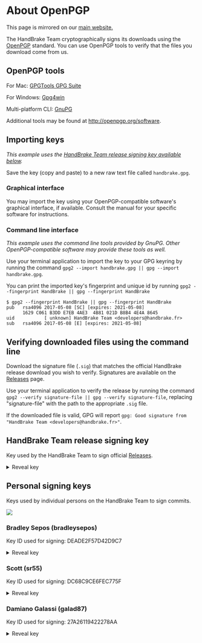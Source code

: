 # About OpenPGP

This page is mirrored on our [main website.](https://handbrake.fr/openpgp.php)

The HandBrake Team cryptographically signs its downloads using the [OpenPGP](http://openpgp.org) standard. You can use OpenPGP tools to verify that the files you download come from us.

## OpenPGP tools

For Mac: [GPGTools GPG Suite](https://gpgtools.org/)

For Windows: [Gpg4win](https://www.gpg4win.org/)

Multi-platform CLI: [GnuPG](https://www.gnupg.org/download/#binary)

Additional tools may be found at http://openpgp.org/software.

## Importing keys

*This example uses the [HandBrake Team release signing key available below](https://github.com/HandBrake/HandBrake/wiki/OpenPGP#handbrake-team-release-signing-key).*

Save the key (copy and paste) to a new raw text file called `handbrake.gpg`.

### Graphical interface

You may import the key using your OpenPGP-compatible software's graphical interface, if available. Consult the manual for your specific software for instructions.

### Command line interface

*This example uses the command line tools provided by GnuPG. Other OpenPGP-compatible software may provide these tools as well.*

Use your terminal application to import the key to your GPG keyring by running the command `gpg2 --import handbrake.gpg || gpg --import handbrake.gpg`.

You can print the imported key's fingerprint and unique id by running `gpg2 --fingerprint HandBrake || gpg --fingerprint HandBrake`

```
$ gpg2 --fingerprint HandBrake || gpg --fingerprint HandBrake
pub   rsa4096 2017-05-08 [SC] [expires: 2021-05-08]
      1629 C061 B3DD E7EB 4AE3  4B81 021D B8B4 4E4A 8645
uid           [ unknown] HandBrake Team <developers@handbrake.fr>
sub   rsa4096 2017-05-08 [E] [expires: 2021-05-08]
```

## Verifying downloaded files using the command line

Download the signature file (`.sig`) that matches the official HandBrake release download you wish to verify. Signatures are available on the [Releases](https://github.com/HandBrake/HandBrake/releases) page.

Use your terminal application to verify the release by running the command `gpg2 --verify signature-file || gpg --verify signature-file`, replacing "signature-file" with the path to the appropriate `.sig` file.

If the downloaded file is valid, GPG will report `gpg: Good signature from "HandBrake Team <developers@handbrake.fr>"`.

## HandBrake Team release signing key

Key used by the HandBrake Team to sign official [Releases](https://github.com/HandBrake/HandBrake/releases).

<details>
<summary>Reveal key</summary>
<pre><code>-----BEGIN PGP PUBLIC KEY BLOCK-----

mQINBFkQpw8BEADpPeQ2xW4rVObYATTXCWGA4nHmaHkDzWMqrHRXspx80KL2Lv/8
dJgbtYVzldIExKJnxOkielDRH+pLx+B9wHXcaX/ZA++vhz74tcwk9iXiGgKE1bZa
6fu2sAOBED4OHPik9MHGyHuC/zJUaM6LtEg6GrRio/iR//WFjPo8DFf7mN/1NcrG
AWT+4egcFxiJ2x+jOQ6s9p1kSzNJN/Xw/0goMnF1rQHUqklIKX5duA8mQ6HqL1pY
RGnSobZmasmSPG+CCFhXZg1LFzutDrxYuz3AIAFUgMJxCwfstu9Blf95lPSzqdPc
fTG2lyX2O+zSfR4M/Woc1Ki5VT081h+w03Z6CGSO33w/Ua9C7DF8RMZJPWlBwQdf
qNvz0fFEvMYDAJqqIwxyJMdrLq1zX25oBFZZwhugmlxp11/uBWegprGGtf/6U8lJ
v6Zyq4ffB6SaVWYAEGh9J3zDoyuHVuzDLBPAEh2mXJ4a5JysWPVblzYzjjSiT4MI
fQuiYbnwK8CSPXP5NmixMyk4wjQmVvptCsjlLguQCFPRYYpqvDlRiRTR8l815LqH
eIwUIgjU8SlujQq7ui4gCdi+9/yWLbNQk/+NB4bjVMn15a0PWeoxW+Jw0YXbXNpZ
ZM4McgAvbMvRbj0a8s9wpfGpbOG6cGv+yMU7kiPTPoi2MqJSpSSw3Dm9UQARAQAB
tChIYW5kQnJha2UgVGVhbSA8ZGV2ZWxvcGVyc0BoYW5kYnJha2UuZnI+iQI9BBMB
CgAnBQJZEKcPAhsDBQkHhh+ABQsJCAcDBRUKCQgLBRYCAwEAAh4BAheAAAoJEAId
uLROSoZFIDMP/RNEtwdRGCXqCx8ocTnr3JV4aPeYJJ6ul1/Q+zohRrSMu2E60eAc
ys+3QxJKtUceFy9Bhf/WpFQDwo8PaWeHaOYY2quSxX+rDyhP79iNS3oM2DEcQl8H
0DEdw/eksnE19enbjl5piDRVbxLdof4PTSn3d6nlAU+eYlXMOT1Mfa7iO5vAFSyB
uPsjUIudCHrVWAgkzjVYC4GKGWZXteNX4DfJDKlpvwn67X5pWIGJ42ugWL+3mTjL
8axvhhO96F1kbaFhVqzmTccFWPfV8JE/AE7zIiuk1kxfiBqLUEyQ7Zpo/vvLZlB1
3labNtmz8xG0tADR+9jN9RCWmZQ4ma3L0TnS0EoplgfELHY4E98UpdsVzmZOddX/
QX1CfkkaxxLcpAViALgUfd/LEdEoMF8W3am0oYL8slJfNiyDS8VyWuAXevd+BZ4m
sdMUKi41UuyEheXMb7s6DeakAKXUwfIMAnNQQ7t0S6t33LLbUGpGB+nIqP7M/vHg
1trC7xtN8eKvopqgcKXdUJPjo0z3V3VjoX7ApBe5hxyLogv+qWHs0IYwTPljNNsX
U634SGO+hVTTLMzdU2EIJAARgcmQA6tJ1rEcO0gm7yvV6PgCluvwAb+dx9fXhmbZ
yrGnptuWdwvAwvtyEPqGlzBroacObS3hp77spSlit/Dh5MU3t9dOUkjduQINBFkQ
pw8BEADYbTDxSnniwZNs+/zHhN1RyiqVO/odlu3jF/ld7/u+EMy09X1joCNrFA2i
GfPkc3ofmg8XhGCbisCZmpPGz7fXNzrdxapLOsNci8nYWrlzwrVrtHfHIKuf/711
lsbYnxmNJBMZbE+6tXVYZzEIvA7MIwB15FTfK/1Ehmneql5RRKk274Wbc3cR4VvX
uoat43zbFt3dQEi/lq3U39fjpsDPha47JVSfIJlmAHbSHFlYKv1BeeZdq6eRlrwj
n51ZWEzV4rcN136EoRrQNRyoFopoDh5TAvAXAZADNpYSfY8Kc+/HnqiMj0O1qwTH
ALjWPVbr+eGJ5yPjK2dmooYZ4XbXKuaIc1FgNF4G8ZzIYjcxzmjt03GqRI2mtRo7
8SF2YryUnhbZLRNuui31AQaPG/cl2ZJGPiS+j7HPHNW1PzgCq/vz/YU1m8NmrSpd
Kh53RI42bsd7q3HScT5TfoVzqB69bROqLoUKKKN3o9tazflymRjZ3jE6GY62Yx41
WWRsRlP+eYbs8c7MJiM+/o7ElFWkx3Z4mrKzsdKp+Z0yPvEU1CdHStogPkJbKJfa
xrI40VAY1/2PRNV2LNUpCAjrD5h/PYpl3XkYBt3r4+0uNGlZrVU3dDPpmopMWkev
hPLkveQufyuPPdRLpooMfcLXT7C/viTa6cOa4GshR7zaZWIXTwARAQABiQIlBBgB
CgAPBQJZEKcPAhsMBQkHhh+AAAoJEAIduLROSoZF9AwQAOj0GDn9NWCLeL0IYXIG
+ypTV1YgnFv9gADGN1cjr7iQqAHvwUFHoRwqD2pqUycj2dbiY1roAr8L6fBhvmfq
Bj2AArjZ5SiIvKgVmXLWymPLpgICzRYYkjcXEqx4U6IWwZQD33HxY+wSfdL0Kiv5
hsMeb1nfk9MZvFhn7LFflZclztYpipKV/imBCcG0RB5cFmLrYRzgwyIL6FU52uCK
V/JZuePc+nZF4nQ3/LziRpb1SkP2emw1U7ClmxB+gvL8B4cgpsi2VduMAWPzc0Ci
lZPPc+bLeMPC1WFZSKrdz41IQcngj14Rn7Y16m9apFIbH3aSaf96pKvEpWGd7DlW
4W7J9R9l6Cmvcx8S6ZIIHbllcC8H9wF7Op8AKiGkRlWM1Q/IgU81kXpaO999wNuS
ZauiwbjcuvoOZdLU23AYmQWvDWbzay9HerDLoQld9FH4ZaDn4aq28Tgn0NlPk5NV
FWKfSAVvLQL1nc2n57l9NTRiWyzFVN9vD0qsYPcVShjtXjw8zMLH4lX48gfTlupa
NaghFGS8apfNJB1nMFHhkweu8sZ/fGmF7tUpHgz8xaAYmRfF5bIZO3jt+EpmcTKp
N9R0KA2Tau8RgIr14e9ws1i/NylW7z/CXMtxGiWwegWJxl5ZcVKm/3e/Nh4Am0PJ 
TalAuh1G9VxHGQR88NntjQOK
=2vLY
-----END PGP PUBLIC KEY BLOCK-----</code></pre>
</details>

## Personal signing keys

Keys used by individual persons on the HandBrake Team to sign commits.

![](https://user-images.githubusercontent.com/70239/27506980-7cd97d52-5893-11e7-8e04-495b1cc0805f.png)

### Bradley Sepos (bradleysepos)

Key ID used for signing: DEADE2F57D42D9C7

<details>
<summary>Reveal key</summary>
<pre><code>-----BEGIN PGP PUBLIC KEY BLOCK-----

mQINBFlN9oYBEAC2WrDb+u86bQAWfpyidcq9TUJr5dwDLFTjcjPRS9uAqNuDEZzW
kHnKjdSgpPd/VEzmQ4PjItTF3JEsu4jJMhSJRXSOOxsRk5LCSecJ/HDluSospPJX
VHxBnnNQFNpwkCkeXE26d1gyyMPSx3cA+cHzqDOQ+ucOpHWxdh48gKc4qrth6TSh
QP3abKsCj4GVgTHbXQEUu+If+w/EYWdaaVvtVFmw4Vi+CrrQNW7ma6bZ0UDXlJ7R
4LwBia8zX6Z7KHNAu9MXe6wxVPF4Zfb9YkFNxCyPPdUP4ftW9FhoS5v04EEs/r8/
q9iRnHj9YXsFSGVQW0iU4WJlvnCFTrZf6cQ76GbO2aBat0nKWdIIuEGkwOJ3sA6o
cVmDRSo65zoSxf+UPzCdOwzkg76iHPwzQxfkkMmhiuq9+rqLKmYsuE/BL4h5imGZ
hrAnjEvsWCcrU82S+lQbgwAjAnJRW91LX5MfqxdjZDiv6bYBBgDPb0U7NGDRf/vN
mFh9GplCup3hCrpOhNi29JzGwfWiXe4uUWkraQQYmcrTDbD17DxRuImjd6CrbFgC
sfPS8a7N+K0H5vvINPHlFYdv7oCQS17X5Gxqi29tvxzZbH/IjSTDDlAdSvXoz7TS
QTQAOzXG/mb3sXxSWWbkjSAoUWp0foJfjHPz78oZ5U/1e+tzBd1w6eUZwQARAQAB
tElCcmFkbGV5IFNlcG9zIChIYW5kQnJha2UgUGVyc29uYWwgU2lnbmluZyBLZXkp
IDxicmFkbGV5QGJyYWRsZXlzZXBvcy5jb20+iQJUBBMBCAA+FiEEjyjCuAe91dd3
wVrE8/+eawV+2K0FAllN9oYCGwMFCQlmAYAFCwkIBwIGFQgJCgsCBBYCAwECHgEC
F4AACgkQ8/+eawV+2K05Rg/+ISxCPe5GcWfO5qHQgG672oMSuGwRiJ/KKXjH7MGD
yN2XBZ3rBWK+y7bF+Sb/Ag/PsCeUAq9x4Z9yNAL4bEdHivQyWIavCatg66Jdy9Kt
fHM5jvZiJ+DxQor4Ngt6dzBrXJRSZJBnk5w1/rEMttwbzXZnK46d/Ycr7x8rbThw
IJB+1UI63stjKmzqiC1FBemu+U4xGi4XRBa7ozRD37pQQi9eCOFv1E8NHbVxMyXv
Ol1fLBYzby82O5fbb4X1sMHz+fkZwNwl0toJwSwKi11Of8jGFFgWXb6nOH6cgfOi
YzADeILnimOVRmh5zoRPCFub+RddIoHMd7XTM7zAIushppvBw/hgAnHAZRCsGJry
svVXaHGCqV+ZShUmBmSckrvsMdvjYjHnFAsZHcxERZTN8T8Tp9BcdyHbH4SX4iKi
NuYW4dFGVCH1FdqSvI9vh15HJHZN9L3ztBD29myG4ayoAarzO4f0kfAXKc3aWxFH
1Wya83ji7agZNsjzZRzDEW2SE1AP5z3CVPt4Op9MHg+5MdeGd6k8P6VJDbBntE83
FwQeEhiwEgApsK0qgdnKYHfk4V0x+/izXxLSpm1lbV7hleYlAMhCjBWsVSIDQ1XM
jaKgYtsMkGhlmWLjtr57dcUniOlcDDNf9X/YBYg+QPnY0Gmz2CPK0nZISIGvDwdH
+xDR/wAAMP7/AAAw+QEQAAEBAAAAAAAAAAAAAAAA/9j/4QAYRXhpZgAASUkqAAgA
AAAAAAAAAAAAAP/sABFEdWNreQABAAQAAABaAAD/7gAOQWRvYmUAZMAAAAAB/9sA
hAABAQEBAQEBAQEBAgEBAQICAgEBAgICAgICAgICAwIDAwMDAgMDBAQEBAQDBQUF
BQUFBwcHBwcICAgICAgICAgIAQEBAQICAgUDAwUHBQQFBwgICAgICAgICAgICAgI
CAgICAgICAgICAgICAgICAgICAgICAgICAgICAgICAgICAj/wAARCACAAIADAREA
AhEBAxEB/8QArgAAAQQDAQEBAQAAAAAAAAAACQYHCAoCBAUDAAsBAQABBAMBAQAA
AAAAAAAAAAAGBAUHCAABAgMJEAABAwMDAgQEBQIEBAYDAAABAgMEEQUGACEHMRJB
IhMIUWEUCXGBMiMVQhaRobEzwdFSYuFygkNTJIM0NREAAQMCAwUFCAEEAQUAAAAA
AQACAxEEITEFQVFxEgZhgZEiE/ChscHRMhQHQuHxUhUIYnKCIyT/2gAMAwEAAhED
EQA/ALqQQQNuh8dEFUILAo2rTanX4azmKxRb5o/h7pfoFluLUh4SUBDn06arT50l
CxU/0k9aUHU6rz+27oS3zYscG/FWO/T9s6GxdKKeZxz7EKX3K2ODJj3O2Y8mS7Fg
ypCEBjuWG1qZKJMiN2p7lOBsdnqq/UApWwqdQtJUOo3FoPd/ZTfb0LeZ2DiPbhwT
Ee3DG8M4dwfl7nOfbmb7cojTES0NzWS+68uIS4uI2HHEBRUtxIKzXYFSia00i1G+
eXBu7vxOCVWts1orjj3ZYoO/L3um9wvue5Q/sjDuHrdYbS/cQ7cIrbVyvVznPuO9
zinn5Dy0p6dqQlIQkbJTQaLLXSLa3b6jnHmp7Zpjju7u5k9JoBaTuRNeI/ti8g5d
BgXnMbScURdAh9eKssyocRtKBVsKQwwKrSFHcqrv130mAkccie0gqQrW2s7ePzlo
4Fv1UxIn2t+LzY4zd9tjEGSwFKXPjW6VMlP9yaBCi+rsQE/9qa68DFdDGpA4Jb+b
Yu8jWg8S0U+ZUK/cR9tLDYcKa9j1rnOmGkOpY/jVuhC2iCklTgAI2ApTbXlb6pdx
uo7FJtR0Szmiq2gPEFV+OfOGrvhz8nH7VhFycW0rvjSW7ZMJqXiVOVCVAqr2gEnY
bDY6PdG1EOILnAd6hfXNIfHUBp8FAjkLDrjHYRb8jsU62zXqqZhvxn4XkP6/V9dv
zA132+ddHOmahFz1a4HgaqOdW0yXko5p8KJEWzkbJcLz2Fm0Ge1IdnIjxsiglxb6
pTkaK1EKVF0k/vNR2ylYNe9IIoRu+sZGYuVpxGXf/c9yHHh4lqcqAHuw94V0v7Cv
uqbui85wfILnLds+ZLs8rFXpTy/RQ8lC460pRUoS/wCYJcACSvtrUkCr70rqZ53R
vONMN2HtggvrLSgx7ZmDA57+zwyVq9DBAIV1rT89HJlQd6ZWfojfb8Rrn1Vv01/P
QT0p+WtGQrPSXeLR3HRI/wBdePqpXVYKbISTWms9RclRMzufdmL3dbzDi1jvIWxG
fUApXaE79iAkVG3isA132GqrdZarJLfySt+04DuVr+jNHZHYRxO+4YnvUIspw6Bf
JLb1ugSlxHn+7IWVukSXWn0Kbc7PpUpUoUBCe0BFOtQVajiW4Z/EGm3+ntTepOht
318xAOzs4+1dyZLnjhqWnju2YpguMw7a9HXIF8yR+v7Ud50Vba9ILLjqz21ACBUV
Uremm507onhxFKVx37h7fNOVvA2eorUHZu9uPdgpL/b79puH8fWdvJF4vEj3rudA
upaDkyUe7zuOOrSPN3JPQUA20YdN2TruX1JMQMkw9Vaiyyh9KPM5osjsZxqOtRX2
JAqqu9B+P/DUlvhIbVRPHOHPokFLnNPx5SEKUVAlC0VBK6bim+2mOS4a5pAKLLe1
c14J/sow8m2Zt+DMDJKVqQrtoCBSniRoR1G3ByUsaFd1A5skGvnTjuDLk3BaYZdf
Pq0YKQG1FXeKg0JCkmhSRpritHnJPt/ZxS4uzohEe4D2mWfNIHrtQfXynudeu9zp
VayoBTTRdT5lhtFSqvVaiOg3ItKfNA/Py7EBaxoEcrcsUMLPvaLd4DbrkmAibZIS
0xpcNxk/UNevUNvlxLZUQhZqCSKeFanR5a6nI3FRNqehtaaFWZvsG+02JY7ZkmX3
RSpRxlVqSzB9VR9Nb/qSgpxJH6ipoEVPw20e9GgSyvk3ABQ91470wyHifkrWiGjT
zbqIqr8dSLzFR3yr++lvSm46a0t0X3pjYkDWLKLt9g2p8d/lrS65StG4LSzBmvuP
IjNRmnXHpTho22hCCtSlk/0gDfSDVL1lvbPkeaBoJqnTRdOkuruOFg5nOcBTfio9
wxaOVOMctzDCYs6WLO84xCyF9QQ1dVxaF0Msg1QhPRNTuP8ADVZII49R0+SeFrqN
ODj/ACpnQbBuVxL7RpdE1eGyvXMa6RoJaM46/bzHaTt3KOHHltmSWYF7agOfxd+9
RRc7AQlbTpbU2spU5QpKVDzEUO+gawjLwHNxa75b+CJtetX2czoZSOdm478QRlUH
BL/KLDAnNwkzZ8cWu296WmQ2o98g1SlXkClLUigIUrb4ay7t21HM4crfbv4pPYzv
FS1p5nU8PgOCfvh6zNxbcI8Yn6VAT9G4QQpTY6/jX/w0edKW+GGWxBXWV35qnPbx
9vqnvkttKju+oruaSCFrPUrHyGjCZo5TuQDBI4PFM/km9YgsuuvPR4xW3ufVQBSp
V/nocit2uJLRVGEt25rQHHFR85ZW5b4760tdyEBX7JFD8euh7UWHnopE6dmaY6lD
b5KhxLk7KUlrtLlSBTt6nuH6uo1xasDTiiaS8qytcVFufh0d5a+5ioWSATQ9a10R
sY1wTRPfOqlJivCONZLFyGxSLSy8rJYL8dtSkJV2vlB9M0IO4XQ6L9BtojgdoUW9
XOeGVbhREQ+2D7asi9v+A8sScnbcjP5vkrv9uQnO2rdjtaVMw1USBusurO4r066k
vQ7EwlxpQGgHAf3VZ9dvRcSNIxoMeO1FCpQDT+mXkKx+NB08NYt8ix38R+GsW+QL
tFHh1r/gNYu03nKmPXHLcFu2JW+U5bk5a7Gt1zu7ae4xIDzwVKe2+DaCB8yBqN/2
hA6508WzTT1HAOO5uZKmT9G6hFp+tC+kaHCBpc1p/k8fa3xpXsqvC3zrBjWGWnEs
MYVieK4uhLMaHKaUhK20r/ddfUepc3UVeNdABumstWxQAsjZhQjPeTxUm3ltdXup
Pu7w+tcTGpLTWhpgG8MgOxJBGOWjG0MtWRttyzzHHn2H2FpXHdblrMj1EKB7SlRJ
7euw0LvsI7XBn2kk4ZY41TxcapPfO55iRI0AGoxBbhQjOo2rqW3jm3ZFObdMcMxw
g+oz+rvUsCtf8gdetn02y5krSg9vYpvvOp32kedSn3suJRrGww02EpDKAEhKUp8q
TsABT8tSFY6G2AAblG2pa++5cSdq9b5GjNtq9JPq9wIDA6da1/5b63qUDAMMexca
XM8nHDtTWTZKIyZCnwG2260Slak0A+PaR00Hyv5QSRQDtKO7aEvI5cSexRH51cnO
Qw5a5aXmlDZlw96T/wCtPmH510PTvBfUOpxxH1Un6G0CKjmV4YH6IdeR3xpEZyFe
ZJiymjsFjubNT/SsihHhTY67DzG6pBA3jEf0707OtedvlNTuOBTeiYpK0Oqj+vHW
ohL7I9RNKV8wAqn/AE0ubK8eYeYdnzCaJYGgEOPKe35FPnxXEZkXGI9FUFrS6juN
RVB7gemiLS9SFaDNBnUVmRGa5URxIUZLcWMgDto23Sg2HkHw1PrJDQKnZzW0WQTt
trfqFbAJWBaSSdta9QrYYV5ltPSms9QrfplKGW/arR//AEn0qk07m4STvt8dB+qd
Vsi8rTj70eaN0ZJN5nCo9yGD7rvuV8dcDXw4m1apGT3JTjUV+RDcitQbfJfStbTc
yRJdaZY9QIV2FxYrQ0BodQ/qHUl5dTObAwv2Vzx96sT010Hp8Fu2W7mZCM+UkAkb
xWnggA+8P7sHP03jPIsmwiLYvprbKhIiY23f7VcZ0qNMlBoupjWKdIdWhCQSqpTT
r0B0m0bRptQvPQuS5raEkgEAEbKkUUl611Tp/T+kfn6c2F8hc1oD3BziDWrgxpqA
N+CsYcV+5Ph3m3i/iOycH57ZMvmW/G8eVmtvsd0jXR+xTpVuQtcOWhla3GXUqKwQ
7Q7EHfWdRtZA2K2YKANGPuUT9P3El9NPezEOc97id2ONewbkQiwJj4ri8i/ZC6m3
R7bHelXSY4CEsxmWi84tXaDslKSTSvy0f6LAILfmfgaVUY6/dCe55I8RkOKQaPcl
wLNlcdQWuYsdjXLly3N3fjO0SrpGiTL3bHo/1SJMaPLU24pBbqokpFPGmlT9QiNK
OGKb2WUjQatOGabJn3h+2+64vcMnjcv2FiBFmXO3PKnXKJbnm5Npmu26UhTNwcZc
oh5lQCu3tWKKSSkgljn1SIRk4lE1jokr5Q3ADt+uSCf7xPvc8We3ubYbzYcdi8qY
7ebnerY1b7PkuPLmOJtRabExaWHpS2GX1uKDQcSlRCCaUIJQ2fTl3fSczXNY2gOI
NcfhREU/Vthp8RjMb3yBxFQRTDdvB3ppsZ+9D7bub8dxphq+ReOs1yaSthnjK6ym
ZdzDiKFPpvRUhtSXE1pXtpQ18KtmqdJ3scpaG87AK8wBp27Nm1GfTfWulTwB8rvS
lceUNcQCd2W/YlbecvtuXSnLlYLil6NO8y4jn+2a+ACq0/A7U0024LRyjA7jkUY3
DhgT5m7wuZHmR2Xh9Ety1SzTujg1YXUV/Qen5a8eUc1R5Xdn0XEjHFtDRze3PxUs
uDO66XyzwkoStx+RHbcIT19V9KAfyrok0dxklDSa1PzUe9XsENu94woD7gjboASO
0f0eUfgNtWCVRGhfFNB213GsW1gU1/AHWLFgoCoFd9YsQu/fP7oMz9vOF5jl+Pw2
8iyG5SpcVGM0X9T9BbbO5dZTiHGUOrZQG2yFLCFGpFKarNeyTG5DQaGR1DhU8opW
m7tP0VyrW2tmaaZOXCGPmBJo0vJIFR/LGlB3bVSv4k4799X3EOF+eOQcLyvBcS4i
vfIsx7I4eTXS5m+ycltltTcI4bfZhvvFLMN9LKTVANVJIoTqQbzXdK0Z0cRaQSMK
E7cMfNioQkGq60XzPc15Api1opTHDDD6YZKJ/FHtQ993PXHVovPGXF1hc4tz/tdh
XaC5ittjSC3Mda/dVEUJCVNymFMKQQFB4+n21VQv8t7Y27zzA8w3lx+JKHJrm6uA
OYgAbg1vwATpwfYx9x7ieFZcXt11RhD+bXWNaLTjtrzoJL89bshaTLct8hTUdlv9
1fqy3UN+YhJKyU68XaxYPdzFgJ38o+fyWmS3TI+QSODdwcae7ihjXzn3nWfyPZMW
yPlvJmYD0+JEyGFJus1TorP+nlIKnXF9hSlKga9Dp99BpbzNAy2AbkndeOGBJ8Sj
0Y57QPbzdm0tS513ySZHQO5pWWzH1hPUVREeAG3gABoZmvZ29g4U+SXVANDnxQye
asD4f4y94OcccZHDusfjWJj+P3K0WyPepSXoy5cJannQuS6S6lTiN0k1AO3TT7pl
1zQh76nEjDApDcseXUYQMK45Jt+d7bwBZOJf704zWxbsvtkqCyxFemvS5bqX5oYd
DzLjrqVkNqUe4AUoCDpQ+X1JORocGnaStxgxN5ncpcNlMEnfbNepEfkO1pmvK7I8
x1nqSex0OMgp8QfNtpS6R5jIGNQm6RobMx2VHDHdjmrGftfvueY9A/tvMLgp+ZAZ
cZjyVKaWHEsSFxKpUxVJKXGVIV/3A6gzV4XNko8cpVwelbmOeKsbudoNO8KdtvzF
lbzKZqwy4GkmQVDZKiSkb/HbTL6hRaYqBEa9oGQY9dc4x2HGntzpbkyN3NtrSvsC
Vd/dsSeqaaKelGuddsrvCiL9l3DfwZOU5NP0Rr09NtT8Tiqnr4j5dNYsWBSd/A/D
WLFgUDcH/X46xYoLcr+wy9c18j5TyDlnNN240jz4s62Y/Cxj6UTEW26tJZmF5+4M
OpbfUGm/SW0KtlNQSTtAdn0zci4kmlcBzGgAxo0nGuWJoO6qtBrPW9pNpkNlAxxD
KF5OFXAYUzwBJOONaZITXMv2ouO/Zp7c+UcN9oXut5Q4uvWRzn767Km3LHr7a38k
diGN9TOblWf1v3UpCHC28k0366U6lDbzzMdK1spZvGXChCaun9Ee6FzYyYuYb8/H
Z4Kg/b2MgMp7Ghyw1it0sbs1idAXcrxCjR5qZCkSGm1NtpSFLcFVEAJJNSdidSU+
yefMG1B4E0USyTRtcWuNC2oPEJwUcNy7PgE/k3LeQ7ZJwhhwRbjKiypEyQ++ElxM
dsrSWytR37Soq3B7aGo3bgB9HAgD3riUgt8hBPwTPxGcyv2eYnx1YLF/YkjPXoSM
c/kgmM48zNcLLD8hx+vpJXuoVBJB2qCCXU3R5SW4AbkgbC3m82J9vBO5d+GOS+Nu
RrVgSriImdw0tuzZcOcYnopkx0zYy2pTJbCXFoVTsWmvcKeI0x3etPia50mLMNnc
cM+3gnR1hCWVbmDjTGnaKZ/Kiarkyx51Ey+W7ylcbtdbue2Mu63JbjlwbLRV2MvK
kF1ae0V7QFFPUpPWj3pU9teRc0JA20GXEJnvGyQ0r5gciV0rJinEF3ejNz73f8ff
eI+qnPvRJEdBO3d/9aN30FOhG48Rrqe2nZXlo73Lltwx1AcClXe7Nj2AW+Bd8ByN
67maD9ZJeVEkpHQJKmwgltSqqolQ6DxNaJYmvdzcwoQF7vc2rSCDiEdH7aF/yPkv
KeXsS5EyKRerzxtMYbguvLLkz+IdirfYSpTpKlnyGhr4/DUS9T6f5GSM2tx4hWQ6
F1R0c08Dsmuq3g5Otm985j5UbukWdg83D8KkKcRCGNyVSr800CUIW82+gB2o3IaI
I8AdAjLtsTqg1PaMFIV26WcFrsGnccUQ/wC0F7cuV+HOdYGd3zMZl54nZakvi53J
LsU0cYKG2y0+hKi4FKIoN0mtdSh0a+S+umvaygbmaYeKrz+0JLbTLQxPlBc8igrj
QYmo2K0Q9y9hsceSauQd6BtBNT+WpkFo9V4f1FaDbVciZzNb22Q/FssyS2o0Qv06
An8zrgMjrQuC839QsDeYMcRwSUlc43NSlNwcYcLpp2IcJBO/wFderGRf5JBJ1PJW
jYzXtXGkcncny/8A9LGksJPQlt1RH+Q1v1LbevE6xqT/ALY6eKlxkLSJDa3Jk9TK
BWnYQlIr/nqJr2MO+5ys3pzy3BjalCr97F0sFv43vVthzVzmoYXJuCfVSsrbVVLh
JG5WAagHQ2yCKN4LSSApJsLidwJkABcKDClOC/ML93OJSONfdlzdiKT3tvX16day
gkJcj3Yia0QP/wAtPx1M+lyh1uCMgFXzXLUsvHg5k/FSi5ZzayDEvadxrgGONZNi
ftvwa2ZLyHHk+e2z88zO4OXuXLnBHaHG46HY0NpB69hHQkaHnOkke51aczqDgMME
rggZHH5scMuKbfiz2+ZF7is0yBd0ytiysRj9blWSTZrTc+4zJCUyCGvXcCzQLTQJ
6Cg6DZx/JEdGt27eCy2svUBc8VFck9mWe0K74FFVfrFmk682lLyWrwh976nsW6sR
0PlS1qJShdAveoHQ1Gk9xIa40cePu+iWSWjQwllW0XXueO3flzg7K7jmUltGT8LS
7da5jbzSf5CRAu0t6FV55RBdVDkshI6qIXXw0yabbx2N0Xw/a/GmztoNlRmm90Qk
YWuzPx7Nygjh3HHI+WLzJzC8MuWWw+PmlyculW6MuSmDHaUoKcc7PN2ihOwJoCeg
J0fy30LSKuAJTHDpszgaNJDc6LmszGXg8rYtNoKidjskdxOw+A1uU4LgN5cVYG9o
3M+OYT7koNhYtUr+G5EgYrYJOTNRKxU5NJRInRIzroIJLkR0b70JA6AkRlcWYdGK
7KnuCsVFqIjvOUgjma0VphzGpFe75I5eJcK2a0ZjJQjs7mnUqSFJC0lC/OgAKBoA
D00Fv0aAvLTgdiOYtTkMPM0VCsVcXe36wv8AGWCr/j3G3H7XDWpCnNgVtBW3y321
LWhwvhs2MFQAFUPqrTYLvUZZXirnOOPuUhbHxnjlqZioGNQULjJCQ84hC1qIHUkg
76cixxz95SGHToGDBow7F17hhqZ6EtIjxY7CTX00tjf/AAprRtq7kocyootA8fRC
4hbyozPpgBKkMpB2/HWelQUWegOzwW2jDLahLiEXBILp86qIrrBEN675FALOeZIC
bJc32LmwXpP7KYbjneVFxNNk1606aiK6u4qUJzVjrDRpzIKNIpjUYIPXIOUZC/kt
2w3I3fq7Df2nEWeY5+spUT3tLPRS0popJO5FfhpHbMbC7mGRPsEaXEn5tu5hFHtH
9j44FVy8/wDY3iPuK9wvuAdyuwS2M4w16LbMWydiU8gRPpIyZUaSGEkNulfqgqS4
DVICRTro9t9V9KPkBzqe5Qzc6A26d6jsCKCqFZbsGyDC8r5d4ZzFtEPM2ceYipZJ
DLTtxxS4IcShJkKBpIikLbHj3ADRHFGx8bXtyJ/uo6vmPhmcx2Y+FMCtDgbljDeN
8ruFpzyzNzrbc1KVDmPISVtE0SaJdoO5PbQpqDpZf6G+dgEZo4e9ZpGvMtnf+1tW
H3dynXimeY5c7Pc7amUwvDZT7rl5vbq1twkw6jyN+mgLW+TT02kKUtatqUqQ3y6F
6BDnHzAYDaT9N5S2bXzM1wb9pJqdlPruUjL5xrxfcwq3cZ3CfAVzy5GkZHLvLDce
DZEQry9mV+9aW0strNvgxovdWlVOqSN0mg4xsrQWvphgPgPmUn5xJJVuX1TD/ZKz
+zzuVvcG3CIdZvE+I/G701KGlfUtJSUq2Pl/UPnTSbqeV8MsZ7FMX6ttIbiCcbah
I37lHsaunAvKGR8u8a4utjgLPVFcmPGZX6GM3eWhXqRlgd1IzzlVsufpBUW9iBU1
0/V4pgGD7qbdqi/q3p59pM6QDyHdsPDZVKD2duXa7++7gywS0iRiEfFrLl9ttaSj
0nLpDskq2MzFpFSXGvWUlNT0ofAaHrwNbbO3kkd1Ua2Ikl1SEH7TGHU3kNNCeFVa
qs1ymq5WuVnKC8t5UNyKkAkqRKjNuIA/xpqL795juT3fBTfpkLDp4flSte4qybhb
d6seG4tYZE8tOWi3xI7yB4KbZSkip+B21N+nwFkDWnMAVVOdSuBLcPe3JziR4rsO
XCRJcouUp30+or0p+GlZjBSPFZCZOP8AtylBKegqdZ6bVhqtB6ZLVuZJSrxrX4a3
ytXNCtRDkhRV3d6lHooV3rrPKsoqK3Ev3eONvcVzzI4qwuy3eXa8E+okXPOYzSZl
puclVYTCYqmlh0tnvWsKWgVoPx1W696c1CGFk0pFScG7R2lXs0TqvTr+4lgtg48g
FXU8ueQP9ESfML1EumPWfIpPfGVCmRH2PXKQ4T3enTtClEVSsimu4LukfK4EGvvX
jeWhEvMw7CDQUw+ah77TM7xrkL3H+4VuM+ld3t19YReIKyAVxv45piO6BvVCvRWk
H4g6KbC4rK0uypgo71S05LcsbmDj8kuvuE/aavPu6w1XMvt+x5Nl52wEerb72hsM
xby0w0VCDMWAAXFJ8rSz0B7VeU1Sc2GsstHUJrG7PsO/6jaFGWr9PG8ZsbKBhX+Q
3fQ71Unyxvj+beb/AIvyniM7hHmTGLgLPm1sXbPrbIZsIhqQuTFkFciPLBopQRsr
9Q2I1IUL45Y+YGrdhH1HzUQ3UE9s8tIo4HEHP3pUcf3jg7DYxvOY5XNymZZJDH8R
jNrj+l6schSnVmRLccRGCQB4Cta9AddyWzQPJ3+39UkFxK48rsvbZ/RIfnH3Tm74
jkWJccZQpqdemF26fcEuyTHj2a4OKemW+2qAKG23lp7pak9ocr2pCgVHQ7MGmWpH
hkPqe3YMkTWsRZH2+/j2LX+2dzk/wN7hMfsN1uTAxTkN8RFuJLaVtXJyiWCXV0NH
KdlCaVI8dDHV1n6tv6jR5mfBSZ+rtcbaX3pPoGSYd+zxyV5DH7HZeTMHuVgye1R8
hsN+hriXuyS2kPRpkOQjtW06lVapIP8AxG4rqP8AT9ZkjdiMslLXVegQzVIxrmg5
cceyS+e2L3pZ3y/d1yYHFWIW5mw8RzX+2TEXjC7RElAOulQcMmO82+0UhB7qE18d
O2s6uTC2Mfy8x4knBMPS2mRflm4kNPTaI2gbQGgVrxVhr7c2OPc3ch3z3DZtj71n
wm1qit4jZHkhTzpixUsREvBNU94Sn1nBUgKIHTSHpfTje3fquxZH7zsHzK8v2V1A
LCxFpGaPkqT2A5+OXijyKyjH/VbUGn36/wC4PTO5P46l81oq4hrVttZTjSEqUiA8
lZJBSGuusBWENXxyvH0oUUwJHdXp6Z/563VZQL7+78dc9IO26R+30/a6+HhrKrMF
tnMMZRsIL9PH9lQprfMNy2vzoss4B4o9lvvCvGVWFcHCOP8A3BuLm2eK6pqJb7Xf
ICAZcFlaiEJQ8lf1DTe1POlIokUhzUbyWeAA1PJ34f0y8FdXo62tLC5eahnrYiuA
qBQgfGnGid3lf3nY/bcdmZU7cR/Zdg7k46g+Rd3uABQhaEjf0617Kjf9Xw0NtsJH
v7T7kT6xeW8UXMTRuXFRf9l+a3/CPctaOcZlguFwtOePos16vMZEoQn4t0WXnilI
AQ79KtDa+6h7ACAR3bvRugGtjBxFT7e9R/rEEQuAQal27d2/JfoHcWR7S9wjgkfG
3ESGJlvQ/KkIACH3pCiXVHrVSVbflpZHdiS3bTM5+3YgbUYTDqcgkFADQdgAw7iM
UD/7mH2guH+er3c/cTjOA2iLzW7BEDJrjLheuxeYTTRQhqT2kFKkg9qX0DvSAOoA
AVwXFxG0NY8sHYdqRvhtZ5CZGNeTtIxoqpWa+1fjDjK95BZ8q4fgWGbHSUzLPOZM
0tOsr7Vdi5S3RTYFKhsUkEa8LnVr1z+Vz3VHal/+k0+JvljbQ7aKEuUcNsM5JOyb
BbZboTU9fe/jb9uivW91sUCUtoUj9kinVJFdLrbUHlvK8njU1XqdDtg4EMbTgEr+
Pb7FtV4iQbvw9bv5FDoLBiMxW3AsHyrQl9CKGvQhevSe3kc3B58Sniz0yAO+0dwC
uofbXdw/KuN7IjIX1sP3CyJYscWUVLWiY4fOlxxalH1AQaVJ+R0D3lq6N/j4p6lu
HOho0YtdjvICWvKvttvPOF8xLCLAwH7xAu7rMlDiyhgW99pTb7zgJ3DXYFfGhUB1
05vgdcQN5BV4Pxz8EON1SOwuHukxYRWnaMvFGX4w4ZsPFuDWDCcaqza7KylC3QO1
T75FXXlAeK1b/IbaLtOtBbxBjDQfPaVE2sX8l5cOmkxcfcNg7kvP4UhVPqVg+FSQ
P9dKxM47Sm0wt3BZfwshGyZjgG/9Wu/VeP5FcCFpzAXgbfLBIE9wFXgVddYLiT/I
rDAz/FYKg3FvdM1dAPx11+XKP5FaFrGf4rWcbvNB2zlEHx28Rrf5kwH3LPxYtyps
/c39t8Ln/wBu3IGOFCv5vG2l5Bh9xG3oXW0trktU23C0d7Z+SviNCulX3oXTX7Mj
wOasN1JpAudNe3+Q8w7HBV2MXyW885ca4pd7uyDFscdEEsor6aZkRtLbqlJpstYU
F/IK205anaMtbl0dc/MO0HLwy7kM2OuzapaMmdm3ykbnDPxz70Vf2w8s3LHY3FfF
oWmTiKo7LtwtzjLL30clUyQlLzLjwUtjuNEr9Mp7xsqoGyO1gj/17i4Av9Qlp2gU
bXHcmW4fOepGvYaRMhAeKmhLi7lw3jfuVy37efISXcLTx3fQ49C71ycRmq86GkrF
XoqyP0+Yd6CdjUjrSrfp0kUcnI7JxqOO3xz4p26qt55ohOzNgod5Gw9tMuFEQ3K7
Gzc4RQlkOdgp6RFQoU8dPN9DVtRmEH6TecrqOyKBl9wH7bOFe4ixS7zYgMWy+3NO
fxd+Zb7wkgd3pvtApDzJI3TUKHVJHihifHIRzeKKXue1lBn7lU45m9v3I/tvvH8J
zLipsFoccUzaeRIpVKxuWvuKUgywlBjrV/8AHISg/M9dLZdIkA5ozzDdt8PpVZaa
5ECI5h6Z3n7T/wCWzgaLQx/j20XtTK5MeLMaDZXHecWEpUind3JcbOwpvUGmmh10
9uAzRjbW5Y7macPcip/bb5kby3GJzWKMk4VCus2Bil7+pU8JggLCXn2+5I/aLqXE
tmpqE18dKZ9Ne11JNox7D29ybI9eZcvc9mwkYZGmBI70bzFszl43lViy6O/60q2v
NulKiT6qP60qI38ySQTpXYwcnchbVAZQW70TvDOXsL5CdkJxi+NOXS1lKbvjxITK
ik//ACNKPd2nwUNj8dFGoaJcW0bJXtIjkFWu2Hv+WaijT9etbmeSBjgZYjR7f5NP
aM6bjkdidBpcZThW4A62v+onZJ02cgTtzYrELjR+8LkF4qP7VKeWp6GmsD1ssC0p
aw3KbLbJeL2yXafoNK765qAcVsAnJZUbabKXCEOr2os0Cvw1yX0XbYyV5JCXlpYQ
gtKQdxTY/wCOtluGa4BxVZnlh4SLbd40y1uqbcaca7SWkgoWjtVVKj0p1roBhdKX
4hWddNCIiAcKKpFxRiqcN5r9xXC7LfoWaHc5V2wtgK8iENykoKR+LEpsED/oGjnq
cCa0guR9zTyHgcfbiog6V/8Amvri2/iQHjjkfiPBSQ4x5HszHJ1ptdpguTXA/FtV
qjJW02mUUkJ9dbznkbYDi1qWs/oArvpzdpJht4WEgOdzZ9tChDR+o/ytRu3CpY0N
IoK4NqOPaFeW+22gRZWe4HeLtbL/AHmxQWW37raJqLnbFuBTZfEaU2EhxAUsDuAF
aHYaEILUMu3wOIOGHiEb63emTTY7hoLfPiDgcjminW96VFcNpnku9RbZyt/USkf7
az/1AdD4j56X2sj2H0347jv7D2/FCF3Gx49WPDeN3aOz4cEkMwx1D9ulKaaCkOJP
dt0NPHXjeWxAqE86Tf8AM4McUFjnDjexXiXkuO5lYYmQ41fg+xdLJLYbfjSGHapW
0606ClSSD0I056ZqTXR9oTprWjvY7ewoeuE+xfgTiC53aZxpgcZlm9EqVBuM65XG
NHSe6qYzNyffaYSa0KW0pqAAa6XetE9wJz3pmtBJA0tBPJuqaJ5MS4kxfjtqMiwW
OPYm2lECNBjsxo7SVr7lBpmOlKUJVU1CR10muXNAwxS61n5XYYDYnvhT3kyGewBa
ahKEq0IXWoPjBIzRPZWbJXAOTR4jzFfcE5vv3KFvV2t45kLcaTGCilEq1PQm4LzS
/Agqa7hXorfV7unuk47jpSHT5vudEHV/xeSXVHCtOGC+VHWXXstt17c6rb/Yyctp
scwAMIPHlrxxR++MeQMe5DxK35lau+PBuIdZftz5Slcd9pwtuNrCSRUEbEdRqrOv
9OP027dDKfMN2RBFQVdnpbqqLWLJtzCPK6uBzBBoQeCWUhcdTCm7Upp2SihQ2pdQ
Vf8AdTw0ySxmnlOKIWPAOK9y/Nc7S/Hbb2HepCyQD49daY1+1Y4t2L5kxJiHXH3w
4YlSKitCB4awuG3Ythh3rmCeuWx6sB4GS2qiKgpFQaUNRrxfLzNwK9WM5TiqxfON
/j2xie0q4j/76Ftoa7h5wRuNR7c3rbcVrVWW0+xfcHlIyVev3EY5bMQzri6ehxdv
g53mF1s18viCWvTVkuLqa7A7sag25BT8xt46kb9dObfRvbMMKhw7jgoJ/dok02YP
tnUfyEE8c0zvHSZnAvK1it+VtCVjz8tpNryQbfsd3b1HQio9RPiB8NG3VehPmtzT
7mVLe3ePAKE/1v1ey0vQH4Mko1/Zud3E4hXYftiZrBY5FsBBTFZyO0ybc6xQAfUp
CJDBqP8AqDak/mNRTZXbHSsec8R45fBWW1+yf+HLGMgQ7wwPx9yPNPfbjOd1QEkB
Qr0od66JbkhrlGtpEXtScl36A2l5MiQlpJSrqQKmlab6a5tQjaDU0Txb6VK6nKKo
TPutzDGoOVIetKm7il9hKpTbah3IUskVUPjtoBPU7WTObFiFOlh0xLJZN9cFrhWi
iWxe4U09wHYo7p3FB8t9OdvrfNiha/0EtNAumzJjvEkkBfw6j/P8NOQ1SuaYJNLO
xakmWlhxyQ2lIVCacdTUgAlKT2jf4qoNemi6f/sdTit9j3gHhXH3VXj1FrH+o0W4
u9sUbiP+6nl99FBDKsk/j7pyNBUvvekuRFst71U7IjoUD+JUTr6Vac1pDKYAD3Bf
GXVZXc0vNi407ydviiuewzky+XDkW3cZXaUmZjKsbfuF2gOBIKbyiW222ts7EFxo
LCk+PaDqCP3H0/DLZi8Ao8PDQf8Aopt4Hb20Vl/+P3VdzDqX+uc6sZjLiMPvqKEH
tFQRtpVFnQGo0lb+ORWltvrCZda+Qjr8dxqufIBtVwC8nZVbnbclurfW42mGDSoT
RVQN9dG4dsIouPQG0L1jyO55aW20rbpuofH567MveufTotdy4RS+I6mg0omqSAKK
OvN5C7a0lVX+TYqchu/7RrGiJWpxsgEDxFSfx1FOrx88gaFavQZPSjLzmge+9TEl
5T9cxKuToxJuZDN6bab73bJcITr38de46EkVLBfW06Kirayn4ESz0nbSWdky4bvN
RvGz24Ks37B1uO91qSzeftaKcaVI8Ke9R4xrJf7ljyuKOYIwYvlveEU3EeZTcwIS
pp5tZpVDyVJcZXSikKGpotbqG4gLhlSvuVX9V0iazvRHkS7ynicirVPs1smW4jxx
jHJsGXT+1LlCtyyalxMyLEbloWsjaiwCPyOqlfl1lLRhU1B7RiF9ILPT2+mObGja
Eb2nyn27QrEC+YsbybjG2ZxDloRHlsFUxQNfpXkj91pf/kWSD+R0Qaj1DGLQPdgd
vYo303o6dmpmACorh2jYe8fNC85A90t5bfmxIExtyIFKCHO8qJFT86aBZtRbMzOo
Uvf6Vls/EUcoZ3jMG8mvEu4y5frSJJ/eKiaH4U7vAV002ltGx9RmUvvNXkfHynIL
nKuLQ9MsLFK02+H5aeZIW0wQuZ6mhXRg3lwKcSXCoHwqOoGvSKQ1oUjuGtzTY875
zNxnj1x+ComVdZFEuCtUtW5lVxWaj5tJGp0/RWli41l0rsomEjicB7iVWf8A5Sa6
616YELD5ppGg8G1cfeAok59ltsg8kZLf5ii/Dgfw7kaIk1L771s9ZCQDWpHqD89X
fto3Oga0bQfCq+Y929rbh73ZDlPuUuPbRyFPxC5wckfnpj5LcZrM6YsKPlLSh6cd
FNylI8tP+evDXdGbdQGMtqzlI8dqX9Ka8+xuhODSTmDvA5Kw/jebTM1i41fsaukW
0M3NlMh2wOJCXHVrFFgpO4ooHVI9Y0z8S4dC44tNKgr6U6FrH51oy4YMHitCPFPg
uBeblFaQhtMR3/3C2Kivj103emMgnX1DWqRsyyyrPc3Jn8g5FXKAS5b+4BtakeND
4kfDXk23aMjQrszPOJySdh2hE16czMbmRFqWXI8xL39XdUdp8B8tJLpjjhQkJTC9
oxrRVk79cRbbbkF3dUPMlxTG25onsAA8SToGt7d00wa0Vc40CsPf38draOkeaMY0
knsAqUObPrCzlluuEpERMqahtbd2tfamk2GsEK2I3WEnevUfPVm7PS44Yhbn7AKd
tKfMY9i+d+pa7Pd3Tr1uEjnF3DHDwy4IXXKmPKsVkZzKMtv67iiRHt+WOFRL8jG5
Ujvtc9SNifoJDnoOqpX01p8E7DOmTvtLl1u/I19u8e9SZqsMeq2TLmPPAiuwjZ4i
nvVpb2E+8fjmdxFMsGXxO7jnlRuM5dZjKkuScbyW3NmN3LCAT6ZrRVB0oehOq+9Q
6fNYzyW7scatPCvK4dxoQrZdMa3FqMEN7EeV1CCDiMac7HbsRUFPddOReRcft1+s
GF3tFyxW+LUiTbkrakR5LZFEvJSFUCiKeZCgfj00A3Gom5YWS1Fc91VKsbWwSiWM
Bxbkdors4dijpJuF1bW5Husd5l9RqorCglR+RIppTbkMpTEJBf3v5Bq4UcubGuDc
Z80USlR3UBWlfCprpxIBQ+0OBO0JaJfbeZQ6wnvZKT2fLb8tL7dvPHgm+7wfitVp
aq1U32t0KiULVuR0BoN9KIbc7UjneAm75hgT71iDSkKU6xCZuLMpHlUpv66GWQsi
o/SQAT89Tn+l9ejsb9zZDhIAK8FWr/kZ0lNq2kj0hV0ZLgOOCHDfMhlXPN2orK+5
6E5WRNc8zSPpose3J8v9Sh6CqfDV89Lc30Wk4igovllf2sn5DmUIcDjXZQAU7dqn
Bw3kEO0KjLZBLx7fVnO/uPq3/pr+kfIa9L2Azt8xw3bFuwkFu+rRQ7zie7d3I7vt
MyW6ZpZk2dFpg/W2IplW24PuqM0MuKor9O1Afn46qx+2+nbaK4bMKnmwOFBhlRXW
/RPVNxPautnUAZiKmpoTjVEubu12j2gx4ziY00Ad0lQKxX4+GofjYGg0VgC8uOKR
MuPFvrsaNl85Fxkod74TjS1R1LIFKCh3OkRJ5sSlZaC2gC5FxsZhToj1tMqPb60m
9zynEoT+BqTpX+Q4DKqTG3bXOi//2YkCVAQTAQgAPhYhBI8owrgHvdXXd8FaxPP/
nmsFftitBQJZTfdxAhsDBQkJZgGABQsJCAcCBhUICQoLAgQWAgMBAh4BAheAAAoJ
EPP/nmsFftitpRkQAIgGkszfr/A67mX7RCRJb5YFYRy3cjvYESRPFErxdASCzwGP
wvGKEvHbDLB25YHOgPsLhfVyzDoQqCVIaC59vH6wQR5hD4Vw3Gs3BWYucBIi2MF+
NH50g8oA9bajDCiTpr/m8DKIaHO0vJ0SeMMjsQza1QLfZrAvSoWONrGdGimCoaG6
KpZHwblmmtrePm6Es0YXs9mruLl3SbUWhRCiGT12BtH7IkL5Uz6ZWOZv0Uy2YiHS
J4+HHbu/u6mRvuz88dyL2Km9QNtBTA017qWcayhTxdtr1UDrGKWcQP1AgSMJBixQ
kV6nqIQAvsPuovIckMBzo0jk4EugsO7xblVAIU261SROxLcPJh7vBmAdaKNX3ZBP
Vw/8ucqWTZXBJ1zUhREFf+rvaM3bD8sg7x0+ECLTtx6kYSsjuUp45zqrd2Pr2L0H
QdMImVni5C4FII9j1QJB6nO3KMFAuQhxjatsE7DhDWQpjQnHsfQoCmAEa47Fdxg3
KPfddQizOkXMrQ9LKpzh21ivF1DpOmWu38XvY5p4WmpYjgIqOTcDdUorzyfD38xE
mEHK5pE4dgqGFL/w17bLwqLDLKi1ezb2oqW4f5gTlbyES6Uf0iykCFm/rmRC+BII
Q0CLt7a+QeSACsanyYOG4C73jWVxhNZNvK66DrNj1UNE9xG2xxX2HTlWEqYXuQIN
BFlN9oYBEAC8Mz8TcxnzdpoDQv1b5rg+7EbiuLjDFDE8xg/jFIRzW6cubDmX7EzM
rL7Ps361ekUn3ni7ZxbvhLFL3YylGe/M11DkGY1sWflnJNzJYwaL7y/0bMxfbhsY
niSMwBo7ptq7KyBIzg4qz+5SvOZ+8G58u2VitICpTHp54PwafZrDwV2UY0m1rNEI
B7U5jWN40KmnkQkcuBLkXpLSuTssUNd5hzlddnb0KscqcpxlWsGYn9M3qwh87OH5
Qi3akZsUW2jTXoaoQuDFULMQ4BxdJ3HBmpJ/zq7D1MybjdJ1eVRIfGNDMhQb+ZMS
3eA0YhFQ+3rYG7nrZNEhIriHW40UKqXnrrWu5Wr49FAyRuQz+VAk/I6JgiNR9Lhf
OgLYYlTSBioMjIsCmGJRXucoqTBcN6akE9yIznHmbPOL0OrtUw3wE9/xVwxD0r+z
NXxReBM1IlpFshCxntdZn9euaag4uydN3xneldTwkt0rzk45u0YSeMLPzUPy1Wmt
O7AnNv1COjGGe5rfcZl8Xc5veNcmMaoh0/MbIEvEQmKWWzvAI+aRhqgdif8vqPA0
1R9h5FhffH65ful7cCj6OFyReq2jdWHRsB4IY4A4SZDRAXKmA8wf3zAwQ4OQdk7G
OvHTjiUWfd3/9iiOLI4O/F0pQifU1LzFiqORVQ7QIIR3ag2jha3oVQARAQABiQI8
BBgBCAAmFiEEjyjCuAe91dd3wVrE8/+eawV+2K0FAllN9oYCGwwFCQlmAYAACgkQ
8/+eawV+2K1LNw//SmYLm70ZlFEc08uFEa0kpjbQ2sJRVCycW6dGjgF3Tcu16zM5
Ot7XRrSh5uIbHUi+eJ0lhZR85/BNSi8Na4aRGdcWFMKXjgc7pIytZy6OO1/RUTll
vy8d8QG6BjV/yFvjUW/+YlQ4v++OmAaHjTbWm46STHF/tkS5jgxZO1r+61NnjXTY
OWLX5RLR3d7P0LxLJba/9dkCYEAE0Tslg22ODl6U4wEVTvoZCV5BWQFqa/Y2fg8i
p7E9Od3Ju7+ZD8QYzo0LzWlJq0IQal0QK24YsB3qrlxfIBW+ZE6jxL6sUaTJiKbR
rfnNVQq1eUydhDK03YgTeREZeguWSIb4FBkgjg5jzNga5TuAJbqT0oN1YglNDOW5
48LsWylTXj6JRLC7b4LkTSw2xqgOT8MzCH5MtRQ36eWK7qcEbCLQ322o4B9ey0lm
9AKQMozIqgeyJB4Ri0ecKt7Wb1h0X2NoH4IkK6AdZ6rgvC5D56t8muzdMOCzcfsa
+HotLmeEwImXLhy0ttOYxlb3g9/OUzEnZv08sLKdvoYICToOCtn6QS7A+Y27fXPd
yakiVJFYS+1YlZqnzwZ662LsFtEB5X9VHOrvp17XcAROwUjqIYfftOfkHpVlqI5b
NMFeVCnCt7VUgONm0RMtcf7jsXMfginI/LwVUrnJ8fPe3cL6GECYS0llKZ65Ag0E
WU33PQEQAK+gPIZIauMVIDuQ6B/iLPZdhqgEvnR+0eGAcnKVmhFDyg++Q/S+hwfS
fn5qgfob+mKGH/H7n95X8joX4PCLWKVqibhE/Tcru9hqtyIIgjDn1DNmuYo7gXXA
S51OSYqw2sYy+nSviNxfPZs/vcGd3MA2XeSCsQmEiTchFYFRLngc1Gt5sRGO9HMX
TDs/g/MMlKcP4XNZf4R1c2RJ8C7LnYYG0sw8op6sRym3mII/cam+hW2GMCR3uCkI
yyZvtLip01ekKF/u87jbgxqJq7ztlloindeWsnr0rZP5PYQ/qbdysO3NcjKRmYEp
W/fKKkFCYXcYmh5DbkqNvixy7wJfi+itq0eKhFkG11SfYmgjif7uAxiWY1Xi2EGH
zbY3pUlqAow3gECvIDFlWeESgNiEoD0VdmELfY3/D2Svy8GjHOmL4dEXYxHEJCTe
Aw5o+/myNmftKwvYy939V1OYH9gmyo+WL/ol8rkIQr24KZIjgaxFx0fS/G/PyssQ
DkH6Fn2To6d51h7ASc6Yx90ADuTHSo02uugayJRj9Ls9nx2g7+M8R0uCo7RsfoZ6
Uga5AzPDVmx1GsjYbwEn9m9DLyWNeYdjN0yOpmWWe+t5TwyHyUmBg0VK1oLCu4gA
t9cGjin7X0aLGO/CttQBHpZhgdZhyVLT8UFfHy0ZTGXx/u80f8jzABEBAAGJBHIE
GAEIACYWIQSPKMK4B73V13fBWsTz/55rBX7YrQUCWU33PQIbAgUJCWYBgAJACRDz
/55rBX7YrcF0IAQZAQgAHRYhBH+rA1eNnrP0UpT5e96t4vV9QtnHBQJZTfc9AAoJ
EN6t4vV9QtnHUI4QAJyvsAKX+Dd0O2puoXtN/683GgRGRxK31l85ozePDbkA1rRY
iukVu1WodGZFZSUwawJkoNLjWyRCoBo6eNyd0DaZ6AbTqyaCjeFxKbQaxtKaCm+Q
1VLB/JP3wO/9dLx3eL+717goozTu3q7f3e4ZAB1IeFY3s5W9VMhd2hQTvEXLfpl6
cvm4jNO9E/T3e3+pb/TJ2Dx2rjLxFrDFLtp42BjHOXM7tRqQAlVau1WfCALQGm26
BiHO0zir1t7YlOItXLzSg+arISBqn3muglnm1c6EONF4dPp7AUmzQ/NZZrKadYIa
i4x1SlU3Ysf5hEvJRy9skukfUORHoYYadLjwkBABkcZLJIp5GdELl4+h/8QrT2z6
iAoBp0z2xQYLoHMOWzVbNYv1lbZNnKgO7/c9MFBDOy63VWRlRE06BEQ6HvlNUS+n
JTOVJ4ftSSf/ivuB7VEYNjUkqFCnn8MZK/uccJbFbmaHPb0BmxU7uDc3mlH2zUxs
dxzlCCJvys8Dte8uH5dyto1p3pmU7AH+XLhssyBuycVHSHYRPRbzvHb/UhHThkGF
wLV2+mRV3HZS+gQZm8nFDVtX1hKhvYjVg2DbSDWYz89921E3UlN3nln1QedE9hM9
iNiViv6fJM231lzIyRMDmA3sEWwu7NhfkgMjUlub6NOB7PDH3WbSPws8MJiC51UP
/3baU4DQeZoGAvYQLQH+He0rpK0pbKZtDSIuDzkMJQxKkEv4PPNzEOIjEA3ThA2K
m4wwsGoSHMRe6XTevziKiqgXFaSAL7bBFJQU42VrbUAcseyqw30dv+GTTFwhvBBq
iDFkD1D9HLrpeOqWKuO2YVSbRwmaeJLDuMJXoLqr7e9aXyxKy3ltkkiugHof1POs
m2YHZjJwW+x8Zql7p1eUlCidy6eMzABuevgl2IpXd3D46Tmav1i14WDenBG77H7C
PatUNoI03a/u/VQeXd7JVwZG/RF0i1Uj7C/xDc9Wwgl3uVFi2HDham6jcLBO+u35
OTaiwbTal5nn9PFsWNDP+pR8Ue8WwHRfm3woiaf61bOE2gf1CSxGkYbiLrAPR/1W
fjWlAXomYXx42fXsTQYqlu+QMGXNA5V+njmtUbm4jxRIn24sRevgD1a0fmPiZii7
2WjHbi2EQDLNszTOR6fS/r7r6pEGfAqHfQwkwvUOmTpGI4kuz2yYoCktjXGPhHQH
ec7AVJdv8q6VrZ9JYNMXtUNEYY7T7TTB1CBEsG2ZMVaDXqMJvINPFuihbjuZ/6aN
/n9UZIqqQ9z3ZTN+0wn7ffrovaleEbCiLqtDjY96SqJ+6JlUrJPEnF8diSpXwDcL
mEr7FUixjqIviKZdhpoPTDvAYqp5YOkT9HaikiWaj9ZD
=wHJg
-----END PGP PUBLIC KEY BLOCK-----</code></pre>
</details>


### Scott (sr55)
Key ID used for signing: DC68C9CE6FEC775F
<details>
<summary>Reveal key</summary>
<pre><code>-----BEGIN PGP PUBLIC KEY BLOCK-----

mQINBFlNhfsBEAC2IbJDCbUoNxgxTOfKr4ZYDYTKcMpSqARtDGqOhD0wQ4MpDqN0
dU2SBO9o9kCFZhfvjKa4H4NYhl23IBLbCElRa89Ozg1gVT9GsKQbqevNsYD4lvOi
83A81HrBFiLJ46xyVB03YHSs/VVZ84NGAgLA5HoaWHotY3MfYJHHOvFRy8NTJdYZ
vR+m6wQ86G8fjzCWh8p5uHo6Jzuk6qAKYfLqWAwDtE+a3V/6GNk0ln66PHUC9g/7
nJVhHBc/sTK/raCYzWWPtP9PrNfOfn/hHTSwtYFxIeTeq9TpEx4xd4qojDrJdPnR
MDCUpDxNOIdExU989bWGLX2oGVRvieYP2HhNWS6UiwmU3cD9XBmKF0Vxusnuhxzx
B5KRyK7GdnpDSRpvOZxwLT6Uh5YY0iFxZcnemXSeHiV7IVuWa67T3ulXTxHauZsl
QBYvv31XVhW1eGTJ/KVwRkNHz5rVndb1cC+Qc1isRA7zhifyA2Cn1Cflt77dhxTq
SEhr2e6cuBIKzTFynvRY+kOeyFag1Gtmu7eFdW2yQ81YYMOnCG9cgEsf2UWdKD8w
FqowwCnUdecks7EVGbJLEhZiAGAhj5MDOSuuz9Zgdx1Zper+VCgdb3oJxP9LTIKP
1zlM0HX0YJecVSKuKuk7Eq9zuIEJNwZYdqksrvhPi53viL9EipnCTooRlQARAQAB
tB1zcjU1IGhiIDxzcjU1LmhiQG91dGxvb2suY29tPokCPQQTAQoAJwUCWU2F+wIb
AwUJB4YfgAULCQgHAwUVCgkICwUWAgMBAAIeAQIXgAAKCRDs6RGEmj4hpYLjD/0d
VcaJPWQ1pk80+2Fk0CmAuCX/wa01kkgYmiB/hmwWzgpEqbLTSPNuJPESUwC1U/TQ
UoDcFF3I1AlLGbrHDDE91XFQCk9T/2DN4ovNbhNoqA+JTqgjUc5Ssvgc6PucBLr2
yZxpSFrNp31xE/j0Ao/Im799s4lHLh4bgS4PSHIwfWi4Thj+PnLRn1CeMLOGo+Bt
b7LjJrO64rQ0OqZX2V7UIPtEzhrV2YhTSVI3BsHbmxosCQKX8n+Lgr6aCvRPJICj
vQn++LL5MJP/FbOG84+SEKLocQvYFOUfkhm9Bez378GYYJRxo1xehHR/UcVXwNHl
B6dqzC3g7+czUV+fDCgGdVzwJGviaN0Y8ODwwXw4rGy1CQ6UfTdT+/B7KrzShLEa
4dNErKL6OA9VOWjArkfxPcLYa3EwTLLH0Nb7IwpnNDu3mV3zpvsgsRUBu39kPX0T
Twjn/uA9w/QvO+7YTQZtBGczPudCp9OlRie95JvmHASfi3h8GyAdZJD27dfTXTdX
OWnL3Arh116aM2U9fP7qjTpyhl6hO7OH5wd3ZNydVGsr+hW8x1Aykt60R5xNN4G0
VoY8yGQOTjfmkmmp1wZPQAmmXAJgSIUO1VWmXxF22uPdn7dPRPQog3TUeSlF8Al7
XorK0AivKCgkS+mM8ArvQ9KJEWuX8HZmBzaWCWncJLkCDQRZTYX7ARAA7ARxVC7e
/B8YLl1lv1PloHazcN6sKntkZgfimL/7EN3yB89kRMSEwajy0XemnmR7zyR72aAa
S15zas1X2Noenr0irn/JXhP9wvEKvxcfbJSi5QE2+FITPa/d9ZyHb9f/oRCfoZht
DrRj9aqMCHZFen31ugOB/157U9oE4d4XzdZf1RkpOJmf0BVNVsvaClbxtnVSxDZ3
3pRaKuPPdPrIJYPoCFF2wtD9J4k4e6IE9qd2fRU1MKmN2mC8DeKSEjrkbhTaBgG1
uosLXRhi7VvGya3stOT015ibu5bWqa+yExn8kgbKW5Alf+x1FvTSrc7MaaV/ycrF
3Q+VyxdFd2/740DUXU4Bql4yv+EIn7PLnDQTbJWMKme6E6hwMSGc5jTI4izYnaOL
y67U77X3Vb857o3geI5MKknvLOR25zuAbZEci79vjQlT5rydqtt00eK1u0UnNR0v
ZDL24Yyszwmy+7il7mJRrwQXSXmiWvpLv2YsLazgvetSTy2qxbVyrtD58KFpExg6
ROOyUfMIcHaxzi+3G7YHbtML7EfnyRHnUoXg5Ua5xCoWiEyFWzmF93miG92hfki4
u42lETpogM7qNZwBTNpKZx6qAHnvR5U9Taq5fap/tqHGTfBEvNOoFKL5vUP5BLpa
7eeb+lo/nVLYz3ONr8FjNxjoQcH2z9mELYUAEQEAAYkCJQQYAQoADwUCWU2F+wIb
DAUJB4YfgAAKCRDs6RGEmj4hpZu1D/9xDf5zMIwaYc0HvYsSVP2j2p+9paBmIg38
MOQjeEgIS5eAscz0WDu4AEW23i9B0R48FGaAkZ0LB+9MAsvqaCuQ0aP5o/ytUlq+
GwWjBRfOkfEhjwmOS2qQVL0KMbK/Wf6YB2gPbJRuZGvNDRtsGiGhNdzQjzopwsiF
B6jIgOz6lAPl+tcge9uWJ6D1GhsKQ7Wf5+o5nyoyvZHABRV5cAESXpxPBgftzvrc
1ZRapB6CYtOGhgRtDqB3r6X90st/RFB2J9KyIinw6wwIPL8nKIbRjsEEz17Hup/k
kFr9wwa7s3dh/xo5awqS4cOFqd05l3+Y5cGr64/zy0L2TWKbS3DQZMQoKSEQskRz
2DWCFL/TQbHwLHQd6cIIwDV4nsA3waksXA/EIlzzul9SlcHJ4bLMT1kYwmsM79iX
PI/SHlPMuqmphymstueHziZvHSHlTyszakI7wl/0plMmawNtbPnVyT/qtnrdKAQv
UAIX4WoXf0rc2HQK4s5XPNzkgqwdcnZmN9IcZobwXE3bcWmhJHHYUDzmRekTksz9
hOEujFMOJ15FRkt+gsoksetKgAGnYMew/+JbQniSdiWK1qfHaX+9exSFbWhsIPzi
tNLOl4zUGD59RLUu252Hhk0NYRFoBGSzCLkfaXkmvCB/a5bc+affsSR2g+VeN0M1
jjTSj8srx7kCDQRZU/o8ARAA2pAOAa9Nob+eA09CF48yhJfTj0ryDkuD+/nbovxH
d++Z35PmE0UDJicC6UY/9V9bJUOrFPuoe8S26f1PonpNo8HZFEjWZjEFqgOt9/xL
nxePG2SqjRag/I6iBIOy+O88XvTGhoMMqaLKyWDztVqYA/wzl5E8hTtY6OhHzLrr
o6uP+gOpjdr05Fkm8tPdNq74xje19md2m7RVn8WgvefGS8DKVkIyZgszzS9K8sEm
0YgvujEJtEsyu6ZnIC6XZpZkbT22dY5GTK7qAQnhYoYu1+i/qUwgagzXAtLcVInD
aMnEVsptMrPA+j1g6bX+fT+jWRNsqbeZkDVZQaeAORGyIbIztTaf0Xp7MiJbGcoT
JUz8vFsM+lM7vQjpi7WwgKBLCY2/Rl/pt1rRKFtrGZkCdW6Ep+PPimDlxKSY/0VE
Q5zBfdsGJLQ8YaAKXUOhBAUjXbX8+SPTdKhS9KTefR8jOp/OFp18Av/+wQ/nW+B8
aTzjCLOp3T3zzvoyBT4ZDAm5OfqDqQuVf4gVFQRfsv/yw9S3SrtEYup76UhZRG3F
AMCoEZ0CT6J1l7/zmldLKK258fV30y7YbmWZZnB6LuzvXaAHwkyMOQGnTVaJBXKi
tLdltWDoXh2aAqs3yVshp1tLTrHhCsDSw5cwgebpxVajDoJv/4jpojJEANWzZhG3
8ocAEQEAAYkERAQYAQoADwUCWVP6PAIbAgUJB4TOAAIpCRDs6RGEmj4hpcFdIAQZ
AQoABgUCWVP6PAAKCRDcaMnOb+x3X03YD/9jISJi2XQe6pZM+OxLK2QLgB4MFkc6
9UHxYf8u4/9knLjJ8HNhI9OATXejtmdhpA52v6g5VC1argwD9lCAfe2/9pTFnDi0
jpC6O8t9HkA2YRG+UA1QzzCWC9X2mzi0WM45HIWrTh/0pE6cPbWiB6roMJWAf1j/
dg6MTJ8rAi+PFE6wHdXrbEWX0AZE8YVbcoqLEBlJ8giOlFeTvcDoT3WhN8ymwrVT
bdBroozzLV6o6aIFwjxhs5VirkNtpZekFNQ6pbL77xplzEyKc6BQMaNCBQ0vndWG
l6uNJ4dJ4iZSp9tvX5bGP9E2vkXXd77mV5nIACxoU4WXztiMjH3lrbtup7pO2yAg
cUpniqW6tHBTYrakwdUsIUZ7Ra9R4M2ndN++CNWcGWS5JJuT+sa7TuWdVUtpYXam
lcvt2+yp7F59yK+KBGJ7ijqVA4KJWBa0+g+Y5FIva+y+w0XO3T+Wa+EQOVozYDPI
3thc/M/s261KQlzEd8VP998Fe1HbS87eGP2ofXHe/yNlhjDJP2Susjs3ybgl2yXe
AqPDpqSu5xrekFStu+zFp+pnFbuZk2sHsa+Bn70DM1kzaeEZVRp4nC/Qt7WFSW/i
Z+5NJsnfRkUq4GXR7IVJ2kNnA0wkk+zzM74DNUCTx0eDREZ3M7qaeyyKMTi+Q+Y9
Rb2G1a6iVLp/IVR7D/9H2vzUyZ2xd2mIg/80Y8754T1zsv89IkbQLRdTq21+duA6
zWkaNMgAqJ7a2MVsu1fcUwFBoJVJJbFPWL2Pbdi4NkhI3ExK9gLzQEwoGJr88P/3
J59IsWUdIMUQSm5WDltUVqvcu2EdEe9l5gLc+t36WfMqmhzQMflolryYQ6r1u7tf
iPCHIExJTda8JhLxRptLkra0Al10SdepNZbTbxxVNnH8vFxLHGSz/2m3suwhgANc
/BluPQCebHXfcius1un5QgnN9Wy+1USY0eNdTLsOUY/cPF5XsHJG/Age+W6M91+Q
5P7C9YL9IHNLxV5evjz+ob+qcU1nNGR9Rc53cDceQaMmrR3A2VcB7hSA+Vwb8DzP
7t2r0u6rJlhhQ7ItjBKwY4XDsM8jUsHDg1UhlgTR+kSw6cr8MYliWGs0s0/MPnvk
pHmRFv3OqpCXRkjcxNLcKiF+mEEDT8rBrXZnFR4Pul3JSKYnteyorrjgg803rftc
UNujpFrKfsDTTXeCbJReY4aQqaEeL72BzMgYMkMcwe/iyi3buXuiX/S1YzQCQXOp
UIMm+x7X6CmJNaFziOslAW0zvYpmqH3hVBvbRQcpbGMzKwE2GcpyOYFNphMFVcRj
/dCWvn70h6r5tHsq8JgRFTkQieAqhmKnuAu/T0LULnl9lNWlvkYbYZ1OJD4xjw==
=hsK5
-----END PGP PUBLIC KEY BLOCK-----</code></pre>
</details>


### Damiano Galassi (galad87)
Key ID used for signing: 27A26119422278AA
<details>
<summary>Reveal key</summary>
<pre><code>-----BEGIN PGP PUBLIC KEY BLOCK-----

mQINBFme5j8BEADSpYiYxqgRllqN50wPd1hQUWdP2HcmdkTPavY015UhbDWsZka0JELo7RgQ
m4V4Om9uUNBeNdZ+pmwfqcMyqEtF1TpCY07+v62avNiseLpDGNE1RIpIXgdGDKStM5ouuym4
uTxdgVdJH57DeJohqOwh6RkXf0r0kR13eGA+8jSCDVCWtahhiC4KfM/TU5iXJiEnWxLBbcqY
7WZbJ2zUe7jWlwnsouAgNz1S5++9n3EGFxpPm6J/uPScmQnzCVGzMzhtG/UxVSbJLKUatjhS
2qsvswf0xr7zVf2awvQTtGLoRLlsb1jBbbiU0BmfG/g0xYdeFvOZIFQqkpLfO3FaXwTg9wq+
IqHP8mXq9sZ+HfInLJwzZtHhRNJwBS42wk/bJdUziQKJ2gbLdg8OQYLwQTFuCEaaM4JF1fUV
IuGPy0P8D+uyJWa7IvH7tz2B+1fZAhDiI0ORKBtf8BmetAtSoQ7u8icJ4plt4ZCWGxyM0N4a
f2YUWHWMHo0UztrQmvIyITvF3vO94QvZTxUV8sxZJbVbesKqgagnAtbfOlE72a/RyCY7Wm9z
1fdCP5vcoYTZXiDlW8sTNS0ksYOSDrfdPj8nsxtL4l+KtQP68BU0bDf5z+E48GGDZr1UyYKl
dLLfWRTbSREaARlDU1RGrh6wv8W0GV6HGlwAfuX+EGrPtJFvJQARAQABtCJEYW1pYW5vIEdh
bGFzc2kgPGRhbWlvZ0BnbWFpbC5jb20+iQJOBBMBCAA4FiEELHwYhHvFHS/BOiU0+p5KxdDw
82sFAlme5j8CGwMFCwkIBwIGFQgJCgsCBBYCAwECHgECF4AACgkQ+p5KxdDw82v2rA//VM17
adIC9D3zYwrcNPciH75X2TemX/6dsyJ6aSNY8f+w3aM53HmnmJU5Jof6jaijf4NhdAnkg/pe
VDOJDEtoZopf1WJDVXBKZz7bd6BS2f+ugAvCDHrRgpeRgrdYzaYaCAoyEu5Fjtg3u1WCaDIf
5DfaaamTu/GaDLpuLqZvByQQ46wuvh5BeG2VWySig/DDeOkzKCha35HUhnxwEZ6gmtb0hPwe
835F9fZeJHHBGJWpnj2+cZuuzMkStmONJBfFYVrBnxdDDvLzsEKGkP5NdoWcUUkvY/KrAphL
oj4fv1CVIPJc5U1C/EGRmwn1LE5+12mP0oVvPMgJ1vUDgJFd/9bJ6o+YozyP5K/d9iKXr0yk
iaeM2RGf5VfaYEpruIDbBo8hj7xOXOZ0v5LnkmH2qImVc0fiN2dhJMsvcCEZCdOL8gUrANKL
7IgrYwBYe8fNrpWu/naicjSSdITTJHaUAbFPX5zPdJaPJQzqnP9trww/rGU8Kkkgt67gnlrM
OjGMrB2zmzr7Hvw0xByfTHpodrQWF33zNmFR7pDQ8l7qj7kHKxGXp9Md7BtbuZYYXzJUb19B
eNj2ZhRxKBTgvsf1jDlENQ9m2ByjY16meHupqzGrPNpU2EiqhWOTU7gPN6uwdaqG3h+wBJBt
i/pK8VlPE4MDocPPut7HyuI6UGr8Fa25Ag0EWZ7mPwEQANkQ/0GvHfoPvyPazDRvX3zRoAA4
+icBan6BnCFTa9Jfvr30lrj9nNAl4yussMEhnjrHKVdw6Wl6kKuuXABe+HClO+Eo77Z6O6rP
/5ahNwY3MJt6Lej6khxfkQ4Tp0+bKJS3spsmW6BxGpUf8yX+FSpRi4suurzNeTtoH1fYcru1
yps/BpvrXGhNwUVue39CrgU0pOP0p2Zs+l95GOrde2FgIJpZ0fgTbLkRm75NHE46XyNjPZoO
NU6+69O2wE0O/l2eNy69zLsOSMGtuDLgBme2Oxu/A/isiGVZaFkMfCry8O6KNqjSECIl0Yf9
sO0xkBgYeVHXv1SrPrLcJGX8f/pW1Urs2CsT6JCBFDuGEZVN4A9Sz7+Ri5iaPioeDVGiGLiT
d17WSRf1iiVjqvcF9U7JDTIIA60VsSsLOEUtNcITD9a49bwzRqkD11O0VTlvlAzE3BSQjRWb
mnys1vcNIkcV6YxC8jpIwHbZMmP1lbv4wvhBikdgsupwexYAVFZAouqVfg7Bloee9qFCgMty
Pb6r2lY0AUUvbXJCFkJQXIkLJxwALFhzaO2l4fRcULAoqjuKHZdmGyEwvWWmIm++UuUXFQv8
4lIb2YmJWKa2l18DN2WONJpQ9Ns8b5GIbMxN335q2hWewzX4V32Y7CNNf+jGJY11/7Z79VD7
8hPuyUkbABEBAAGJAjYEGAEIACAWIQQsfBiEe8UdL8E6JTT6nkrF0PDzawUCWZ7mPwIbDAAK
CRD6nkrF0PDza/oyEACE1SEsajh9UjSaai9TC7sM/dJ4ABso4MinZBYemCGRsTwxnWzchUgg
PhtBWMLWLs5ChGy3T2auTLCKAfwn87dIFsOAAV6KjXcLLK9IB2dtK8w2BZzkWUWtN/EdtC3I
S+bvj6c18W6yeWHEisz+jl11HndvQXj7QkEnRjs5FGxmiLmcR6VId/4q1LBlTtadZPCwPheA
CkZh0US5c9LgrRZNss97afvEwbSRKPOYD3IikmTQvqryHr+q6c2kqFoEV0V7FYlMs7rrBsnw
wTaXQ45Ti+UHJ410gjhlTrnkSxsbxXnNJpvj+fud9hafjZagIQzVFFGDqZoFOCwgD2HomjqP
EA4ef3yg2+G0FgkfuaFIV0ukKtxN5xZTH/Y0T2Mty+92ew9+KZvP+OQy/+wb2CIOCstAQn9g
9shMrdUoC8CyCxh2gbeXbjjUiY4pUIV+OXgXEuEy+vK3sjMsCIqSmrq0PyCTyev+8t7/77LF
3kb6DadpEmVNEViKSwD6dtUDW36fxOEbMCp7P/S8HbUr+DAZpxIZcoiaMi/u24PDCKrScwNo
XL9if6e1OtKnwZyYK1fpFPuPh6rO3hWim7so3/7lrm3quM0rIOkYtiW4rLBoVjWwx5F62Azz
C8FGdOiA5SMAOol+jY7ftbWG68r5p/AgoYaBpeytBXs+Tp09DpM9dLkCDQRZnuaeARAA0FCa
sPPm7t5oYwR6Yf3U5O332cAAbmDBoB/9HvCUx+RrFiCpPZU5QBmObDnDQ/pnH3eQT1LRZv40
byyU8BbNB8G7wgEjOFcMLk51wukJjKhsurZvHErLmGdH/BFSwlBjbo5pXqlUB6nM+Dd8vpYh
PUk4B7mAmh6SDl4CgjXL1bOBg+aTo7FxYF7Mz38DWUluJvJtVgW2IbfwJi0YiH/vlc45t3rp
U/sL5HF98GqofzlBEVuYTfNosm3/M3lM8B4MYiB1YTbfUWiRsKBTyo3yLzUL2hIn9bVXq5sD
NTSmhc/ROHaSzPi1G/9OY0wD76cZ3ceo/4zbui77SEdoKODlckR0dqlLlmA3yGduOI2VYtQ8
VL86XAxqYmdyHP2m+Hf5bdvYa1bMAxXszODpzMjvDRAtTYnNw+tRzdgcjfYmQFvMWFQm120e
IV5dH+g0v/h0eOgVW7TvQfFhr7pnnpc/+luGKNLuODxlktCrzAHG/5k0DPn5sxW4k+0fFBJc
9X0lx5j4VU39V0/jCVS+DzICGsp+wVEmkEfVtcgcQ+PgyYM0FSmc6w0oPLKdDMPssoI7f1kV
xc/6fe4NzqOVUEX2Q46TwjhFFy1wE+7JmENNMc35J9XJ6ksukf6IOrEReQwd0B4YQIgPt6Z+
1Gehf6APIDMS4vOnZnU0eshBncTiHe8AEQEAAYkEbAQYAQgAIBYhBCx8GIR7xR0vwTolNPqe
SsXQ8PNrBQJZnuaeAhsCAkAJEPqeSsXQ8PNrwXQgBBkBCAAdFiEEvXoo7Ip2oSVDLDeEJ6Jh
GUIieKoFAlme5p4ACgkQJ6JhGUIieKr2Uw/8D9nGF9WW5YoDeI2CAUKqkDOvTujebO3de85O
J+BphCao6Fid7Lzh2OVsho5mEjZbCvj4KW2t/J06aHBlvHCUynPe66PqMyqdXLdEoaJ/Ha1h
nBYrafO8W8Iqdaq+x0ltu8xrzqFJo0DUdUpCp/8ToSMjJnmdElYY3wFRo58JqA2nGuHxD8cf
+Sqt7WQd/qhuHXy2T0Ms+Cpx8f5gpxMewuQvohgb6ikPHvH2VyrDG5JXK3g+TVACTwW0cL/h
4RWDtWvRSjK+Wpg1XImdjimjadDINHyqNNk5otPI3TQFkMIeevY3PGyytFu3yNHzQdkHK+i+
wbI87z63r4DH8isZaxpl0n0JY8WKcX8fUgbc0I3NR5fuq/z1dYQiFqYI5FLKtu20wV+MkS96
eeHS9egCgEldaXDfsaxrxashNEA+HSC3+0FuiszJCVrpTioJGNdyfpOdNXCRFHAxBd+ALzLS
7srjDWlwc21vcd46d0+o3YfqxEtNSNGM3p/Wzwgtp01v5ndjgfyUojZ9VIJZ8iUn2gewC3a7
ddcw+E9MF1bx0LCMO4xwJiSZOVjUhm23jm5BRKlGjibasTvw1tZXp2qgvBL5Awx/jKWx+Frm
nU/Kv4v9xwoCX95mh0LxFuVRM7ZQQJB2Y/nZdxBNEQy07MUeD5bubNZz5x0Q+tpc2u8D6Sxd
JRAAjQH1DzXiGjcxWs22tJ+K+UR2lXr4yWWWYbiiy6B0kD0BfS61SdcED4ersicA5Lkc0uOQ
zGqfWrFAAoeJ2cJoI99BF7WwhBBMgMTP3mbg0XVJRPxbXxcvMPAeOp7RIzCL6NdnFTauRH0e
uU4jMC18+REohNBQ0JzgY5ZW+e1FOf5qKhQYC+p6yUtDRIIAvSA0vOw/5QUv6RuOBvyLOHof
viuUCem8Ho5gwvpb97et/HO8f0bxlt6K4ooFenp3/PtZ19nrC4A/ao77T68Ee3byfAa9dOcH
p8HUCIGBzCoNS+9JE18TC1qUlQ3MdmY304DGeAnOdx0TR/qF4VbQthsTXUK2itz4dRlFFjmJ
CJEcs4Xj4kq34uETOIPmT1YlHm+jBMeVJ+duTOgODImk/9uaQX99229iJ3orZmt64A7fxuqd
TKPl0wmTLnEbRFCjmsoG8WG9LMKavZB9YmXKRAUNF8RyhLhKnCEPDZo+n8u9bMqHX8P8aVxk
kBAQHzN2XhHgRGvuM1wUPsA/LQLUuVQQrIA2UYubsmQ494bCGw9+rTY11JgOXGH6n4duxwgE
QXitwCwVXWhb0BX5uWvPAbY4cr2Bfi4SYCneOhAuWqCFaiOqGPCslJKGxvtmH8JnAc3pvByw
SWGTXqkAuqkMdNAGIzCtOut5N7WX9izBsqjByBY=
=uLrw
-----END PGP PUBLIC KEY BLOCK-----</code></pre>
</details>